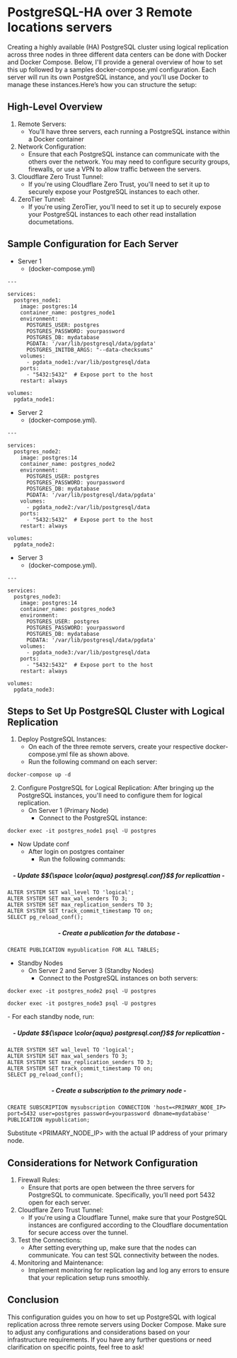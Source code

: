 # PostgreSQL-HA over 3 Remote locations servers

Creating a highly available (HA) PostgreSQL cluster using logical replication across three nodes in three different data centers 
can be done with Docker and Docker Compose. Below, I'll provide a general overview of how to set this up followed by a samples docker-compose.yml configuration.
Each server will run its own PostgreSQL instance, and you'll use Docker to manage these instances.Here’s how you can structure the setup:

## High-Level Overview

   1. Remote Servers:
      - You'll have three servers, each running a PostgreSQL instance within a Docker container
   2. Network Configuration:
      - Ensure that each PostgreSQL instance can communicate with the others over the network. You may need to configure security groups, firewalls, or use a VPN to allow traffic between the servers.
   3. Cloudflare Zero Trust Tunnel:
      - If you're using Cloudflare Zero Trust, you'll need to set it up to securely expose your PostgreSQL instances to each other.
   4. ZeroTier Tunnel:
      - If you're using ZeroTier, you'll need to set it up to securely expose your PostgreSQL instances to each other read installation documetations.


## Sample Configuration for Each Server

   - Server 1
     - (docker-compose.yml)

    ---

    services:
      postgres_node1:
        image: postgres:14
        container_name: postgres_node1
        environment:
          POSTGRES_USER: postgres
          POSTGRES_PASSWORD: yourpassword
          POSTGRES_DB: mydatabase
          PGDATA: '/var/lib/postgresql/data/pgdata'
          POSTGRES_INITDB_ARGS: "--data-checksums"
        volumes:
          - pgdata_node1:/var/lib/postgresql/data
        ports:
          - "5432:5432"  # Expose port to the host
        restart: always

    volumes:
      pgdata_node1:

   
   - Server 2
     - (docker-compose.yml).

    ---

    services:
      postgres_node2:
        image: postgres:14
        container_name: postgres_node2
        environment:
          POSTGRES_USER: postgres
          POSTGRES_PASSWORD: yourpassword
          POSTGRES_DB: mydatabase
          PGDATA: '/var/lib/postgresql/data/pgdata'
        volumes:
          - pgdata_node2:/var/lib/postgresql/data
        ports:
          - "5432:5432"  # Expose port to the host
        restart: always

    volumes:
      pgdata_node2:

   - Server 3
     - (docker-compose.yml).

    
    ---

    services:
      postgres_node3:
        image: postgres:14
        container_name: postgres_node3
        environment:
          POSTGRES_USER: postgres
          POSTGRES_PASSWORD: yourpassword
          POSTGRES_DB: mydatabase
          PGDATA: '/var/lib/postgresql/data/pgdata'       
        volumes:
          - pgdata_node3:/var/lib/postgresql/data
        ports:
          - "5432:5432"  # Expose port to the host
        restart: always

    volumes:
      pgdata_node3:  


## Steps to Set Up PostgreSQL Cluster with Logical Replication

   1. Deploy PostgreSQL Instances:
      - On each of the three remote servers, create your respective docker-compose.yml file as shown above.
      - Run the following command on each server:
        
    docker-compose up -d
   
   2. Configure PostgreSQL for Logical Replication: After bringing up the PostgreSQL instances, you'll need to configure them for logical replication.
      - On Server 1 (Primary Node)
        - Connect to the PostgreSQL instance:

    docker exec -it postgres_node1 psql -U postgres

   * Now Update conf
      -  After login on postgres container
         -  Run the following commands:
         
<h5 align="center">   - Update $${\space \color{aqua} postgresql.conf}$$ for replicattion - </h5>
      
    ALTER SYSTEM SET wal_level TO 'logical';
    ALTER SYSTEM SET max_wal_senders TO 3; 
    ALTER SYSTEM SET max_replication_senders TO 3;
    ALTER SYSTEM SET track_commit_timestamp TO on;
    SELECT pg_reload_conf();

  <h5 align="center">  - Create a publication for the database - </h5>
        
    CREATE PUBLICATION mypublication FOR ALL TABLES;    

   * Standby Nodes
      - On Server 2 and Server 3 (Standby Nodes)
        - Connect to the PostgreSQL instances on both servers:
       
    docker exec -it postgres_node2 psql -U postgres
<p></p>

    docker exec -it postgres_node3 psql -U postgres
<p></p>      
       - For each standby node, run:

<h5 align="center">   - Update $${\space \color{aqua} postgresql.conf}$$ for replicattion - </h5>

    ALTER SYSTEM SET wal_level TO 'logical';
    ALTER SYSTEM SET max_wal_senders TO 3; 
    ALTER SYSTEM SET max_replication_senders TO 3;
    ALTER SYSTEM SET track_commit_timestamp TO on;
    SELECT pg_reload_conf();
<p></p>
 <h5 align="center">  - Create a subscription to the primary node - </h5>

    CREATE SUBSCRIPTION mysubscription CONNECTION 'host=<PRIMARY_NODE_IP> port=5432 user=postgres password=yourpassword dbname=mydatabase' PUBLICATION mypublication;  

   Substitute <PRIMARY_NODE_IP> with the actual IP address of your primary node.

## Considerations for Network Configuration

   1. Firewall Rules:
      - Ensure that ports are open between the three servers for PostgreSQL to communicate. Specifically, you’ll need port 5432 open for each server.
   2. Cloudflare Zero Trust Tunnel:
      - If you're using a Cloudflare Tunnel, make sure that your PostgreSQL instances are configured according to the Cloudflare documentation for secure access over the tunnel.
   3. Test the Connections:
      - After setting everything up, make sure that the nodes can communicate. You can test SQL connectivity between the nodes.
   4. Monitoring and Maintenance:
      - Implement monitoring for replication lag and log any errors to ensure that your replication setup runs smoothly.

## Conclusion

This configuration guides you on how to set up PostgreSQL with logical replication across three remote servers using Docker Compose. Make sure to adjust any configurations and considerations based on your infrastructure requirements. If you have any further questions or need clarification on specific points, feel free to ask!








      




